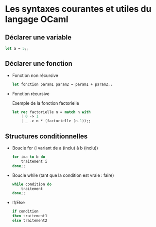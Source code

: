 # Les syntaxes courantes et utiles du langage OCaml

## Déclarer une variable

```ocaml
let a = 5;;
```

## Déclarer une fonction

- Fonction non récursive
  
    ```ocaml
    let fonction param1 param2 = param1 + param2;;
    ```

- Fonction récursive

    Exemple de la fonction factorielle

    ```ocaml
    let rec factorielle n = match n with
        | 0 -> 1
        | _ -> n * (factorielle (n-1));;
    ```

## Structures conditionnelles

- Boucle for (i variant de a (inclu) à b (inclu))

    ```ocaml
    for i=a to b do
        traitement i
    done;;
    ```

- Boucle while (tant que la condition est vraie : faire)
  
    ```ocaml
    while condition do
        traitement
    done;;
    ```

- If/Else
  
    ```ocaml
    if condition
    then traitement1
    else traitement2
    ```
